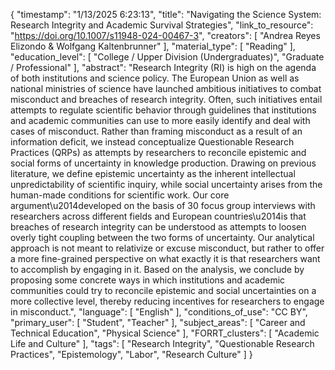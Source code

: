 {
    "timestamp": "1/13/2025 6:23:13",
    "title": "Navigating the Science System: Research Integrity and Academic Survival Strategies",
    "link_to_resource": "https://doi.org/10.1007/s11948-024-00467-3",
    "creators": [
        "Andrea Reyes Elizondo & Wolfgang Kaltenbrunner"
    ],
    "material_type": [
        "Reading"
    ],
    "education_level": [
        "College / Upper Division (Undergraduates)",
        "Graduate / Professional"
    ],
    "abstract": "Research Integrity (RI) is high on the agenda of both institutions and science policy. The European Union as well as national ministries of science have launched ambitious initiatives to combat misconduct and breaches of research integrity. Often, such initiatives entail attempts to regulate scientific behavior through guidelines that institutions and academic communities can use to more easily identify and deal with cases of misconduct. Rather than framing misconduct as a result of an information deficit, we instead conceptualize Questionable Research Practices (QRPs) as attempts by researchers to reconcile epistemic and social forms of uncertainty in knowledge production. Drawing on previous literature, we define epistemic uncertainty as the inherent intellectual unpredictability of scientific inquiry, while social uncertainty arises from the human-made conditions for scientific work. Our core argument\u2014developed on the basis of 30 focus group interviews with researchers across different fields and European countries\u2014is that breaches of research integrity can be understood as attempts to loosen overly tight coupling between the two forms of uncertainty. Our analytical approach is not meant to relativize or excuse misconduct, but rather to offer a more fine-grained perspective on what exactly it is that researchers want to accomplish by engaging in it. Based on the analysis, we conclude by proposing some concrete ways in which institutions and academic communities could try to reconcile epistemic and social uncertainties on a more collective level, thereby reducing incentives for researchers to engage in misconduct.",
    "language": [
        "English"
    ],
    "conditions_of_use": "CC BY",
    "primary_user": [
        "Student",
        "Teacher"
    ],
    "subject_areas": [
        "Career and Technical Education",
        "Physical Science"
    ],
    "FORRT_clusters": [
        "Academic Life and Culture"
    ],
    "tags": [
        "Research Integrity",
        "Questionable Research Practices",
        "Epistemology",
        "Labor",
        "Research Culture"
    ]
}